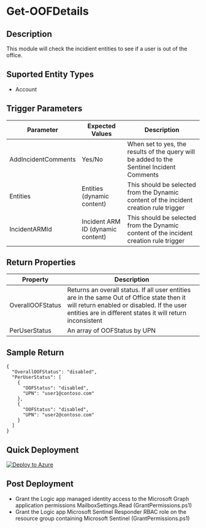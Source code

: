 # Get-OOFDetails

## Description
This module will check the incidient entities to see if a user is out of the office.

## Suported Entity Types
* Account

## Trigger Parameters

|Parameter|Expected Values|Description|
|---|---|---|
|AddIncidentComments|Yes/No|When set to yes, the results of the query will be added to the Sentinel Incident Comments|
|Entities|Entities (dynamic content)|This should be selected from the Dynamic content of the incident creation rule trigger|
|IncidentARMId|Incident ARM ID (dynamic content)|This should be selected from the Dynamic content of the incident creation rule trigger|

## Return Properties

|Property|Description|
|---|---|
|OverallOOFStatus|Returns an overall status.  If all user entities are in the same Out of Office state then it will return enabled or disabled.  If the user entities are in different states it will return inconsistent|
|PerUserStatus|An array of OOFStatus by UPN|

## Sample Return

```
{
  "OverallOOFStatus": "disabled",
  "PerUserStatus": [
    {
      "OOFStatus": "disabled",
      "UPN": "user1@contoso.com"
    },
    {
      "OOFStatus": "disabled",
      "UPN": "user2@contoso.com"
    }
  ]
}
```

## Quick Deployment

[![Deploy to Azure](https://aka.ms/deploytoazurebutton)](https://portal.azure.com/#create/Microsoft.Template/uri/https%3A%2F%2Fraw.githubusercontent.com%2Fbriandelmsft%2FSentinelAutomationModules%2Fmain%2FModules%2FOOFModule%2Fazuredeploy.json)

## Post Deployment

* Grant the Logic app managed identity access to the Microsoft Graph application permissions MailboxSettings.Read (GrantPermissions.ps1)
* Grant the Logic app Microsoft Sentinel Responder RBAC role on the resource group containing Microsoft Sentinel (GrantPermissions.ps1)
